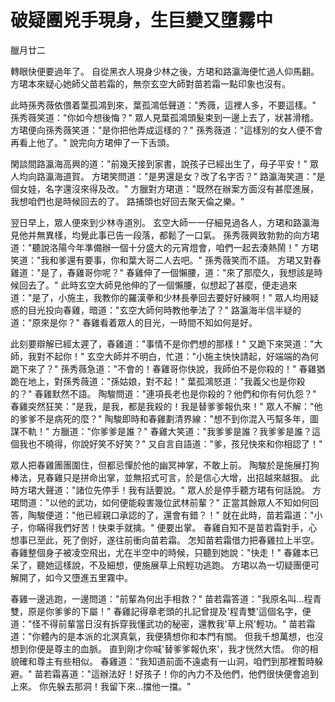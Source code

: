 # 破疑團兇手現身，生巨變又墮霧中

臘月廿二

轉眼快便要過年了。 自從黑衣人現身少林之後，方珺和路瀛海便忙過人仰馬翻。 方珺本來疑心她師父苗若霜的，無奈玄空大師對苗若霜一點印象也沒有。

此時孫秀薇依偎着葉孤鴻到來，葉孤鴻低聲道："秀薇，這裡人多，不要這樣。" 孫秀薇笑道："你如今想後悔？" 眾人見葉孤鴻頭髮束到一邊上去了，狀甚滑稽。 方珺便向孫秀薇笑道："是你把他弄成這樣的？" 孫秀薇道："這樣別的女人便不會再看上他了。" 說完向方珺伸了一下舌頭。

閑談間路瀛海高興的道："前幾天接到家書，說孩子已經出生了，母子平安！" 眾人均向路瀛海道賀。 方珺笑問道："是男還是女？改了名字否？" 路瀛海笑道："是個女娃，名字還沒來得及改。" 方臘對方珺道："既然在辦案方面沒有甚麼進展，我想咱們也是時候回去的了。 路捕頭也好回去聚天倫之樂。"

翌日早上，眾人便來到少林寺道別。 玄空大師一一仔細見過各人，方珺和路瀛海見他并無異樣，均覺此事已告一段落，都鬆了一口氣。 孫秀薇興致勃勃的向方珺道："聽說洛陽今年準備辦一個十分盛大的元宵燈會，咱們一起去湊熱鬧！" 方珺笑道："我和爹還有要事，你和葉大哥二人去吧。" 孫秀薇笑而不語。 方珺又對春雞道："是了，春雞哥你呢？" 春雞伸了一個懶腰，道："來了那麼久，我想該是時候回去了。" 此時玄空大師見他伸的了一個懶腰，似想起了甚麼，便走過來道："是了，小施主，我教你的羅漢拳和少林長拳回去要好好練啊！" 眾人均用疑惑的目光投向春雞，暗道："玄空大師何時教他拳法了？" 路瀛海半信半疑的道："原來是你？" 春雞看着眾人的目光，一時間不知如何是好。

此刻要辯解已經太遲了，春雞道："事情不是你們想的那樣！" 又跪下來哭道："大師，我對不起你！" 玄空大師并不明白，忙道："小施主快快請起，好端端的為何跪下來了？" 孫秀薇急道："不會的！春雞哥你快說，我師伯不是你殺的！" 春雞猶跪在地上，對孫秀薇道："孫姑娘，對不起！" 葉孤鴻怒道："我義父也是你殺的？" 春雞默然不語。 陶駿問道："連項長老也是你殺的？他們和你有何仇怨？" 春雞突然狂笑："是我，是我，都是我殺的！我是替爹爹報仇來！" 眾人不解："他的爹爹不是病死的麼？" 陶駿即時和春雞劃清界線："想不到你混入丐幫多年，圖謀不軌！" 方臘道："你爹爹是誰？" 春雞大笑道："我爹爹是誰？我爹爹是誰？這個我也不曉得，你說好笑不好笑？" 又自言自語道："爹，孩兒快來和你相認了！"

眾人把春雞團團圍住，但都忌憚於他的幽冥神掌，不敢上前。 陶駿於是施展打狗棒法，見春雞只是拼命出掌，並無招式可言，於是信心大增，出招越來越狠。 此時方珺大聲道："諸位先停手！我有話要說。" 眾人於是停手聽方珺有何話說。 方珺問道："以他的武功，如何便能殺害幾位武林前輩？" 正當其餘眾人不知如何回答，陶駿便道："他已經親口承認的了，還會有錯？！" 就在此時，苗若霜道："小子，你瞞得我們好苦！快束手就擒。" 便要出掌。 春雞自知不是苗若霜對手，心想事已至此，死了倒好，遂往前衝向苗若霜。 怎知苗若霜借力把春雞拉上半空。 春雞整個身子被凌空飛出，尤在半空中的時候，只聽到她說："快走！" 春雞本已呆了，聽她這樣說，不及細想，便施展草上飛輕功逃跑。 方珺以為一切疑團便可解開了，如今又墮進五里霧中。

春雞一邊逃跑，一邊問道："前輩為何出手相救？" 苗若霜答道："我原名叫...程青雙，原是你爹爹的下屬！" 春雞記得章老頭的扎記曾提及'程青雙'這個名字，便道："怪不得前輩當日沒有拆穿我懂武功的秘密，還教我'草上飛'輕功。" 苗若霜道："你體內的是本派的北溟真氣，我便猜想你和本門有關。 但我千想萬想，也沒想到你便是尊主的血脈。 直到剛才你喊'替爹爹報仇來'，我才恍然大悟。 你的相貌確和尊主有些相似。 春雞道："我知道前面不遠處有一山洞，咱們到那裡暫時躲避。" 苗若霜喜道："這辦法好！好孩子！你的內力不及他們，他們很快便會追到上來。 你先躲去那洞！我留下來...擋他一擋。"
